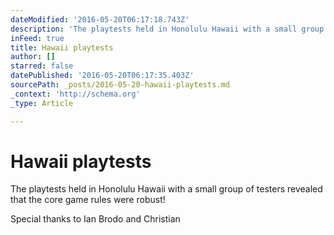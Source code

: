 ```yaml
---
dateModified: '2016-05-20T06:17:18.743Z'
description: 'The playtests held in Honolulu Hawaii with a small group of testers revealed that the core game rules were robust!'
inFeed: true
title: Hawaii playtests
author: []
starred: false
datePublished: '2016-05-20T06:17:35.403Z'
sourcePath: _posts/2016-05-20-hawaii-playtests.md
_context: 'http://schema.org'
_type: Article

---
```

# Hawaii playtests

The playtests held in Honolulu Hawaii with a small group of testers revealed that the core game rules were robust!

Special thanks to Ian Brodo and Christian